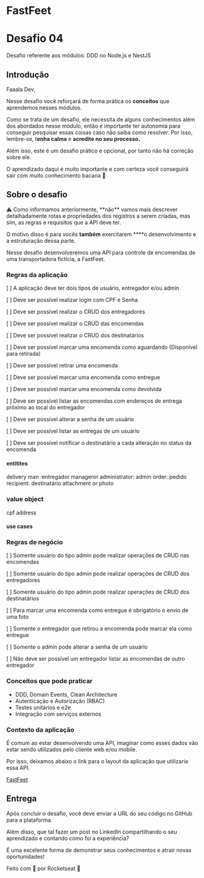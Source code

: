# FastFeet
# Desafio 04

Desafio referente aos módulos: DDD no Node.js e NestJS

## Introdução

Faaala Dev,

Nesse desafio você reforçará de forma prática os **conceitos** que aprendemos nesses módulos.

Como se trata de um desafio, ele necessita de alguns conhecimentos além dos abordados nesse módulo, então é importante ter autonomia para conseguir pesquisar essas coisas caso não saiba como resolver. Por isso, lembre-se, t**enha calma** e **acredite no seu processo.**

Além isso, este é um desafio prático e opcional, por tanto não há correção sobre ele.

O aprendizado daqui é muito importante e com certeza você conseguirá sair com muito conhecimento bacana 💜

## Sobre o desafio

<aside>
⚠️ Como informamos anteriormente, **não** vamos mais descrever detalhadamente rotas e propriedades dos registros a serem criadas, mas sim, as regras e requisitos que a API deve ter.

O motivo disso é para vocês **também** exercitarem ****o desenvolvimento e a estruturação dessa parte.

</aside>

Nesse desafio desenvolveremos uma API para controle de encomendas de uma transportadora fictícia, a FastFeet.

### Regras da aplicação


[ ] A aplicação deve ter dois tipos de usuário, entregador e/ou admin

[ ] Deve ser possível realizar login com CPF e Senha

[ ] Deve ser possível realizar o CRUD dos entregadores

[ ] Deve ser possível realizar o CRUD das encomendas

[ ] Deve ser possível realizar o CRUD dos destinatários

[ ] Deve ser possível marcar uma encomenda como aguardando (Disponível para retirada)

[ ] Deve ser possível retirar uma encomenda

[ ] Deve ser possível marcar uma encomenda como entregue

[ ] Deve ser possível marcar uma encomenda como devolvida

[ ] Deve ser possível listar as encomendas com endereços de entrega próximo ao local do entregador

[ ] Deve ser possível alterar a senha de um usuário

[ ] Deve ser possível listar as entregas de um usuário

[ ] Deve ser possível notificar o destinatário a cada alteração no status da encomenda

#### entitites 
delivery man :entregador
manageror administrator: admin
order: pedido
recipient: destinatário
attachment or photo

### value object 
cpf 
address

#### use cases 

### Regras de negócio


[ ] Somente usuário do tipo admin pode realizar operações de CRUD nas encomendas

[ ] Somente usuário do tipo admin pode realizar operações de CRUD dos entregadores

[ ] Somente usuário do tipo admin pode realizar operações de CRUD dos destinatários

[ ] Para marcar uma encomenda como entregue é obrigatório o envio de uma foto

[ ] Somente o entregador que retirou a encomenda pode marcar ela como entregue

[ ] Somente o admin pode alterar a senha de um usuário

[ ] Não deve ser possível um entregador listar as encomendas de outro entregador

### Conceitos que pode praticar

- DDD, Domain Events, Clean Architecture
- Autenticação e Autorização (RBAC)
- Testes unitários e e2e
- Integração com serviços externos

### Contexto da aplicação

É comum ao estar desenvolvendo uma API, imaginar como esses dados vão estar sendo utilizados pelo cliente web e/ou mobile.

Por isso, deixamos abaixo o link para o layout da aplicação que utilizaria essa API.

[FastFeet](https://www.figma.com/file/hn0qGhnSHDVst7oaY3PF72/FastFeet?type=design&node-id=0:1&mode=design&t=eLVBsXQU7wYugimZ-1)

## Entrega

Após concluir o desafio, você deve enviar a URL do seu código no GitHub para a plataforma.

Além disso, que tal fazer um post no LinkedIn compartilhando o seu aprendizado e contando como foi a experiência?

É uma excelente forma de demonstrar seus conhecimentos e atrair novas oportunidades!

Feito com 💜 por Rocketseat 👋
